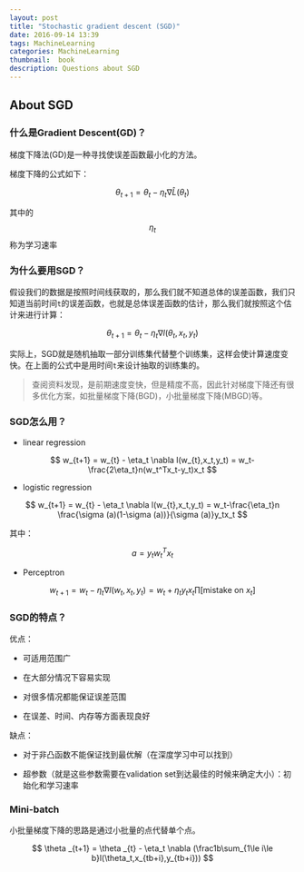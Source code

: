 ```yaml
---
layout: post
title: "Stochastic gradient descent (SGD)"
date: 2016-09-14 13:39
tags: MachineLearning
categories: MachineLearning
thumbnail:  book
description: Questions about SGD
---
```


## About SGD

### 什么是Gradient Descent(GD)？

梯度下降法(GD)是一种寻找使误差函数最小化的方法。

梯度下降的公式如下：

$$ \theta_{t+1} = \theta_{t} - \eta_t \nabla\hat{L}(\theta_{t}) $$

其中的$$ \eta_t $$称为学习速率

### 为什么要用SGD？

假设我们的数据是按照时间线获取的，那么我们就不知道总体的误差函数，我们只知道当前时间`t`的误差函数，也就是总体误差函数的估计，那么我们就按照这个估计来进行计算：

$$ \theta_{t+1} = \theta_{t} - \eta_t \nabla l(\theta_{t},x_t,y_t) $$

实际上，SGD就是随机抽取一部分训练集代替整个训练集，这样会使计算速度变快。在上面的公式中是用时间`t`来设计抽取的训练集的。

> 查阅资料发现，是前期速度变快，但是精度不高，因此针对梯度下降还有很多优化方案，如批量梯度下降(BGD)，小批量梯度下降(MBGD)等。

### SGD怎么用？

- linear regression

$$ w_{t+1} = w_{t} - \eta_t \nabla l(w_{t},x_t,y_t) = w_t-\frac{2\eta_t}n(w_t^Tx_t-y_t)x_t $$

- logistic regression

$$ w_{t+1} = w_{t} - \eta_t \nabla l(w_{t},x_t,y_t) = w_t-\frac{\eta_t}n \frac{\sigma (a)(1-\sigma (a))}{\sigma (a)}y_tx_t $$

其中：

$$ a=y_t w_t^T x_t $$

- Perceptron

$$ w_{t+1} = w_{t} - \eta_t \nabla l(w_{t},x_t,y_t) = w_t+\eta_ty_tx_t \prod[\text{mistake on }x_t] $$

### SGD的特点？

优点：

- 可适用范围广

- 在大部分情况下容易实现

- 对很多情况都能保证误差范围

- 在误差、时间、内存等方面表现良好

缺点：

- 对于非凸函数不能保证找到最优解（在深度学习中可以找到）

- 超参数（就是这些参数需要在validation set到达最佳的时候来确定大小）：初始化和学习速率

### Mini-batch

小批量梯度下降的思路是通过小批量的点代替单个点。

$$ \theta _{t+1} = \theta _{t} - \eta_t \nabla (\frac1b\sum_{1\le i\le b}l(\theta_t,x_{tb+i},y_{tb+i})) $$
